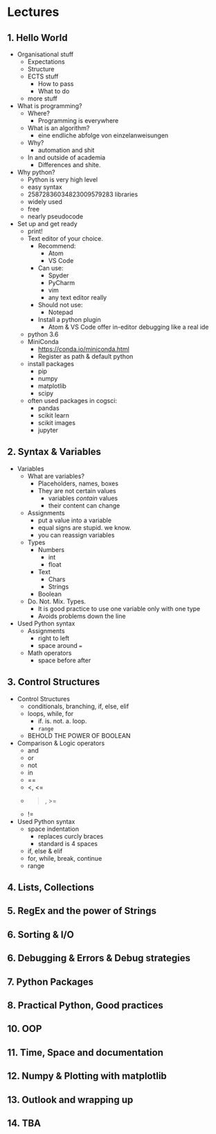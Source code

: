 # Lectures
## 1. Hello World
- Organisational stuff
    - Expectations
    - Structure
    - ECTS stuff
        - How to pass
        - What to do
    - more stuff
- What is programming?
    - Where?
        - Programming is everywhere
    - What is an algorithm?
        - eine endliche abfolge von einzelanweisungen
    - Why?
        - automation and shit
    - In and outside of academia
        - Differences and shite.
- Why python?
    - Python is very high level
    - easy syntax
    - 25872836034823009579283 libraries
    - widely used
    - free
    - nearly pseudocode
- Set up and get ready
    - print!
    - Text editor of your choice.
        - Recommend:
            - Atom
            - VS Code
        - Can use:
            - Spyder
            - PyCharm
            - vim
            - any text editor really
        - Should not use:
            - Notepad
        - Install a python plugin
            - Atom & VS Code offer in-editor debugging like a real ide
    - python 3.6
    - MiniConda
        - https://conda.io/miniconda.html
        - Register as path & default python
    - install packages
        - pip
        - numpy
        - matplotlib
        - scipy
    - often used packages in cogsci:
        - pandas
        - scikit learn
        - scikit images
        - jupyter
## 2. Syntax & Variables
- Variables
    - What are variables?
        - Placeholders, names, boxes
        - They are not certain values
            - variables *contain* values
            - their content can change
    - Assignments
        - put a value into a variable
        - equal signs are stupid. we know.
        - you can reassign variables
    - Types
        - Numbers
            - int
            - float
        - Text
            - Chars
            - Strings
        - Boolean
    - Do. Not. Mix. Types.
        - It is good practice to use one variable only with one type
        - Avoids problems down the line
- Used Python syntax
    - Assignments
        - right to left
        - space around `=`
    - Math operators
        - space before after
## 3. Control Structures
- Control Structures
    - conditionals, branching, if, else, elif
    - loops, while, for
        - if. is. not. a. loop.
        - `range`
    - BEHOLD THE POWER OF BOOLEAN
- Comparison & Logic operators
    - and
    - or
    - not
    - in
    - ==
    - <, <=
    - >, >=
    - !=
- Used Python syntax
    - space indentation
        - replaces curcly braces
        - standard is 4 spaces
    - if, else & elif
    - for, while, break, continue
    - range
## 4. Lists, Collections   
## 5. RegEx and the power of Strings
## 6. Sorting & I/O
## 6. Debugging & Errors & Debug strategies
## 7. Python Packages
## 8. Practical Python, Good practices
## 10. OOP
## 11. Time, Space and documentation
## 12. Numpy & Plotting with matplotlib
## 13. Outlook and wrapping up
## 14. TBA